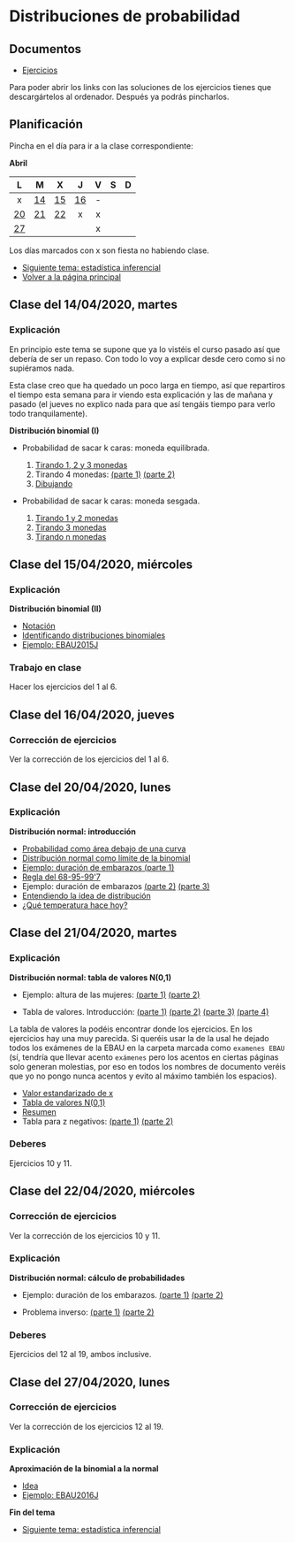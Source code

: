 # Distribuciones de probabilidad

## Documentos
* [Ejercicios](distribuciones_ej.pdf)

Para poder abrir los links con las soluciones de los ejercicios tienes que
descargártelos al ordenador. Después ya podrás pincharlos.

## Planificación
Pincha en el día para ir a la clase correspondiente:

**Abril**

| L | M | X | J | V | S | D |
|:---: |:---: |:---: |:---: |:---: |:---: |:---: |
| x            | [14](#C-1404)| [15](#C-1504)| [16](#C-1604) | - |  |  |
| [20](#C-2004)| [21](#C-2104)| [22](#C-2204) | x | x |   |   |
| [27](#C-2704)|  |  |  | x |   |   |



Los días marcados con x son fiesta no habiendo clase.

* [Siguiente tema: estadística inferencial](estadistica_inferencial.md)
* [Volver a la página principal](README.md)


## <a name="C-1404"></a>Clase del 14/04/2020, martes

### Explicación
En principio este tema se supone que ya lo vistéis el curso pasado así que
debería de ser un repaso. Con todo lo voy a explicar desde cero como si no
supiéramos nada.

Esta clase creo que ha quedado un poco larga en tiempo, 
así que repartiros el tiempo esta semana para ir viendo esta explicación y las
de mañana y pasado (el jueves no explico nada para que así tengáis tiempo para
verlo todo tranquilamente).

**Distribución binomial (I)**
* Probabilidad de sacar k caras: moneda equilibrada.
  1. [Tirando 1, 2 y 3 monedas](https://youtu.be/-N68mtj3kMc)
  2. Tirando 4 monedas: [(parte 1)](https://youtu.be/A_lBz3hqU90)
[(parte 2)](https://youtu.be/LTFJpOD71ck)
  3. [Dibujando](https://youtu.be/awgCVC4TNIY)

* Probabilidad de sacar k caras: moneda sesgada.
  1. [Tirando 1 y 2 monedas](https://youtu.be/NRSmFvUTPAo)
  2. [Tirando 3 monedas](https://youtu.be/XJJbS_q94m0)
  3. [Tirando n monedas](https://youtu.be/VxEiBY6C_8w)


## <a name="C-1504"></a>Clase del 15/04/2020, miércoles

### Explicación

**Distribución binomial (II)**
* [Notación](https://youtu.be/_NfTJfFDS54)
* [Identificando distribuciones binomiales](https://youtu.be/lfGDou5ROmA)
* [Ejemplo: EBAU2015J](https://youtu.be/82UzXHxBoWQ)

### Trabajo en clase

Hacer los ejercicios del 1 al 6. 


## <a name="C-1604"></a>Clase del 16/04/2020, jueves

### Corrección de ejercicios
Ver la corrección de los ejercicios del 1 al 6.


## <a name="C-2004"></a>Clase del 20/04/2020, lunes

### Explicación

**Distribución normal: introducción**
* [Probabilidad como área debajo de una curva](https://youtu.be/ATSXskbaii8)
* [Distribución normal como límite de la binomial](https://youtu.be/ZSmyEW6mxd4)
* [Ejemplo: duración de embarazos (parte 1)](https://youtu.be/5EQoOGGJ4mE)
* [Regla del 68-95-99'7](https://youtu.be/jvC5mpBrolQ)
* Ejemplo: duración de embarazos
[(parte 2)](https://youtu.be/NSEc61sLrSY)
[(parte 3)](https://youtu.be/ke_M6vAzo0I)
* [Entendiendo la idea de distribución](https://youtu.be/FtuHcRtc3Xk)
* [¿Qué temperatura hace hoy?](https://youtu.be/Cettl1Y87Bk)


## <a name="C-2104"></a>Clase del 21/04/2020, martes

### Explicación

**Distribución normal: tabla de valores N(0,1)**
* Ejemplo: altura de las mujeres:
[(parte 1)](https://youtu.be/gVH8JW45BsU)
[(parte 2)](https://youtu.be/tjtUkfNcOLo)

* Tabla de valores. Introducción:
[(parte 1)](https://youtu.be/WN4bcK2QqR8)
[(parte 2)](https://youtu.be/S1j24I5hUuw)
[(parte 3)](https://youtu.be/GkUGlPkbC8M)
[(parte 4)](https://youtu.be/RXjIHkMyLsE)


La tabla de valores la podéis encontrar donde los ejercicios. En los
ejercicios hay una muy parecida. Si queréis usar la de la usal he dejado todos
los exámenes de la EBAU en la carpeta marcada como `examenes EBAU` (sí,
tendría que llevar acento `exámenes` pero los acentos en ciertas páginas
solo generan molestias, por eso en todos los nombres de documento veréis que
yo no pongo nunca acentos y evito al máximo también los espacios).

* [Valor estandarizado de x](https://youtu.be/6Z0zo2NMzao)
* [Tabla de valores N(0,1)](https://youtu.be/ojMSh8cyHeE)
* [Resumen](https://youtu.be/1a3GBdZ2DxE)
* Tabla para z negativos:
[(parte 1)](https://youtu.be/HlQTQXAQtxE)
[(parte 2)](https://youtu.be/5ZPTQCHUPkU)

### Deberes
Ejercicios 10 y 11.


## <a name="C-2204"></a>Clase del 22/04/2020, miércoles
### Corrección de ejercicios
Ver la corrección de los ejercicios 10 y 11. 

### Explicación
**Distribución normal: cálculo de probabilidades**
* Ejemplo: duración de los embarazos.
[(parte 1)](https://youtu.be/wRAhH-5ERME)
[(parte 2)](https://youtu.be/GJRIsf-zZ10)

* Problema inverso:
[(parte 1)](https://youtu.be/vGC1_OfAZVg)
[(parte 2)](https://youtu.be/7n7PYQUjmGk)

### Deberes
Ejercicios del 12 al 19, ambos inclusive.


## <a name="C-2704"></a>Clase del 27/04/2020, lunes

### Corrección de ejercicios
Ver la corrección de los ejercicios 12 al 19.


### Explicación
**Aproximación de la binomial a la normal**
* [Idea](https://youtu.be/llZfFp5AYPg)
* [Ejemplo: EBAU2016J](https://youtu.be/4-E9UFa4_5U)


**Fin del tema**
* [Siguiente tema: estadística inferencial](estadistica_inferencial.md)
